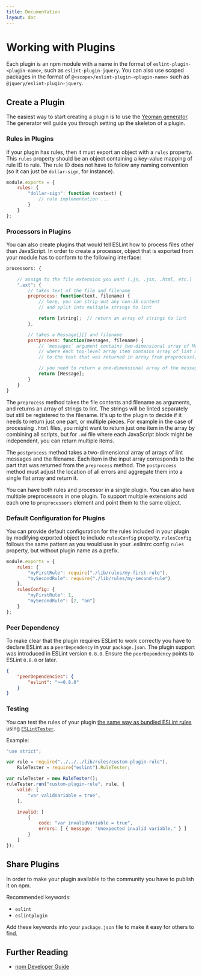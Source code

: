 ```yaml
---
title: Documentation
layout: doc
---
```

<!-- Note: No pull requests accepted for this file. See README.md in the root directory for details. -->
# Working with Plugins

Each plugin is an npm module with a name in the format of `eslint-plugin-<plugin-name>`, such as `eslint-plugin-jquery`. You can also use scoped packages in the format of `@<scope>/eslint-plugin-<plugin-name>` such as `@jquery/eslint-plugin-jquery`.

## Create a Plugin

The easiest way to start creating a plugin is to use the [Yeoman generator](https://npmjs.com/package/generator-eslint). The generator will guide you through setting up the skeleton of a plugin.

### Rules in Plugins

If your plugin has rules, then it must export an object with a `rules` property. This `rules` property should be an object containing a key-value mapping of rule ID to rule. The rule ID does not have to follow any naming convention (so it can just be `dollar-sign`, for instance).

```js
module.exports = {
    rules: {
        "dollar-sign": function (context) {
            // rule implementation ...
        }
    }
};
```

### Processors in Plugins

You can also create plugins that would tell ESLint how to process files other than JavaScript. In order to create a processor, object that is exported from your module has to conform to the following interface:

```js
processors: {

    // assign to the file extension you want (.js, .jsx, .html, etc.)
    ".ext": {
        // takes text of the file and filename
        preprocess: function(text, filename) {
            // here, you can strip out any non-JS content
            // and split into multiple strings to lint

            return [string];  // return an array of strings to lint
        },

        // takes a Message[][] and filename
        postprocess: function(messages, filename) {
            // `messages` argument contains two-dimensional array of Message objects
            // where each top-level array item contains array of lint messages related
            // to the text that was returned in array from preprocess() method

            // you need to return a one-dimensional array of the messages you want to keep
            return [Message];
        }
    }
}
```

The `preprocess` method takes the file contents and filename as arguments, and returns an array of strings to lint. The strings will be linted separately but still be registered to the filename. It's up to the plugin to decide if it needs to return just one part, or multiple pieces. For example in the case of processing `.html` files, you might want to return just one item in the array by combining all scripts, but for `.md` file where each JavaScript block might be independent, you can return multiple items.

The `postprocess` method takes a two-dimensional array of arrays of lint messages and the filename. Each item in the input
array corresponds to the part that was returned from the `preprocess` method. The `postprocess` method must adjust the location of all errors and aggregate them into a single flat array and return it.

You can have both rules and processor in a single plugin. You can also have multiple preprocessors in one plugin.
To support multiple extensions add each one to `preprocessors` element and point them to the same object.

### Default Configuration for Plugins

You can provide default configuration for the rules included in your plugin by modifying
exported object to include `rulesConfig` property. `rulesConfig` follows the same pattern as
you would use in your .eslintrc config `rules` property, but without plugin name as a prefix.

```js
module.exports = {
    rules: {
        "myFirstRule": require("./lib/rules/my-first-rule"),
        "mySecondRule": require("./lib/rules/my-second-rule")
    },
    rulesConfig: {
        "myFirstRule": 1,
        "mySecondRule": [2, "on"]
    }
};
```

### Peer Dependency

To make clear that the plugin requires ESLint to work correctly you have to declare ESLint as a `peerDependency` in your `package.json`.
The plugin support was introduced in ESLint version `0.8.0`. Ensure the `peerDependency` points to ESLint `0.8.0` or later.

```json
{
    "peerDependencies": {
        "eslint": ">=0.8.0"
    }
}
```

### Testing

You can test the rules of your plugin [the same way as bundled ESLint rules](working-with-rules) using [`ESLintTester`](https://github.com/eslint/eslint-tester).

Example:

```js
"use strict";

var rule = require("../../../lib/rules/custom-plugin-rule"),
    RuleTester = require("eslint").RuleTester;

var ruleTester = new RuleTester();
ruleTester.run("custom-plugin-rule", rule, {
    valid: [
        "var validVariable = true",
    ],

    invalid: [
        {
            code: "var invalidVariable = true",
            errors: [ { message: "Unexpected invalid variable." } ]
        }
    ]
});
```

## Share Plugins

In order to make your plugin available to the community you have to publish it on npm.

Recommended keywords:

* `eslint`
* `eslintplugin`

Add these keywords into your `package.json` file to make it easy for others to find.

## Further Reading

* [npm Developer Guide](https://www.npmjs.org/doc/misc/npm-developers.html)
